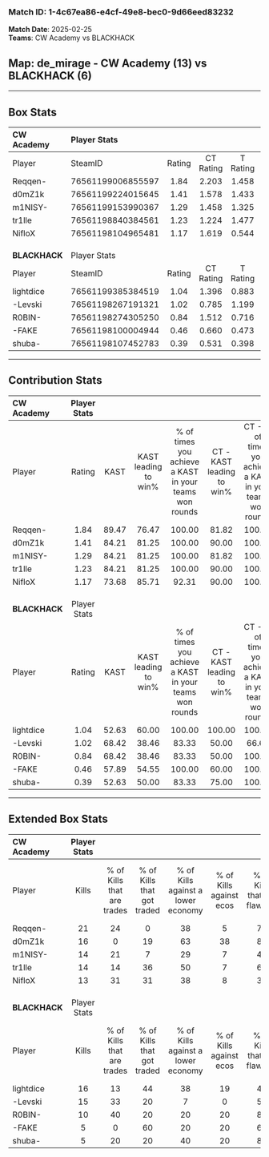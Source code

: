 ### Match ID: 1-4c67ea86-e4cf-49e8-bec0-9d66eed83232  
**Match Date**: 2025-02-25  
**Teams**: CW Academy vs BLACKHACK  

## **Map**: de_mirage - CW Academy (13) vs BLACKHACK (6)  
---  

## Box Stats  

| **CW Academy** | Player Stats      |        |           |          |       |       |       |         |        |      |     |
| :- | :- | :-: | :-: | :-: | :-: | :-: | :-: | :-: | :-: | :-: | :-: |
| Player         | SteamID           | Rating | CT Rating | T Rating | KAST  |  ADR  | Kills | Assists | Deaths | K/D  | HS% |
| Reqqen-        | 76561199006855597 |  1.84  |   2.203   |  1.458   | 89.47 | 104.5 |  21   |    7    |   7    | 3.00 | 61  |
| d0mZ1k         | 76561199224015645 |  1.41  |   1.578   |  1.433   | 84.21 | 102.3 |  16   |    3    |   12   | 1.33 | 68  |
| m1NISY-        | 76561199153990367 |  1.29  |   1.458   |  1.325   | 84.21 | 72.9  |  14   |    4    |   10   | 1.40 | 71  |
| tr1lle         | 76561198840384561 |  1.23  |   1.224   |  1.477   | 84.21 | 72.9  |  14   |    3    |   12   | 1.17 | 21  |
| NifloX         | 76561198104965481 |  1.17  |   1.619   |  0.544   | 73.68 | 73.7  |  13   |    4    |   10   | 1.30 | 61  |
|                |                   |        |           |          |       |       |       |         |        |      |     |
|                |                   |        |           |          |       |       |       |         |        |      |     |
|                |                   |        |           |          |       |       |       |         |        |      |     |
| **BLACKHACK**  | Player Stats      |        |           |          |       |       |       |         |        |      |     |
| Player         | SteamID           | Rating | CT Rating | T Rating | KAST  |  ADR  | Kills | Assists | Deaths | K/D  | HS% |
| lightdice      | 76561199385384519 |  1.04  |   1.396   |  0.883   | 52.63 | 101.6 |  16   |    4    |   17   | 0.94 | 50  |
| -Levski        | 76561198267191321 |  1.02  |   0.785   |  1.199   | 68.42 | 68.2  |  15   |    1    |   16   | 0.94 | 53  |
| R0BIN-         | 76561198274305250 |  0.84  |   1.512   |  0.716   | 68.42 | 80.5  |  10   |    3    |   16   | 0.63 | 60  |
| -FAKE          | 76561198100004944 |  0.46  |   0.660   |  0.473   | 57.89 | 38.5  |   5   |    3    |   14   | 0.36 | 40  |
| shuba-         | 76561198107452783 |  0.39  |   0.531   |  0.398   | 52.63 | 38.4  |   5   |    3    |   15   | 0.33 | 20  |
---  

## Contribution Stats  

| **CW Academy** | Player Stats |       |                      |                                                        |                           |                                                             |                          |                                                            |
| :- | :-: | :-: | :-: | :-: | :-: | :-: | :-: | :-: |
| Player         |    Rating    | KAST  | KAST leading to win% | % of times you achieve a KAST in your teams won rounds | CT - KAST leading to win% | CT - % of times you achieve a KAST in your teams won rounds | T - KAST leading to win% | T - % of times you achieve a KAST in your teams won rounds |
| Reqqen-        |     1.84     | 89.47 |        76.47         |                         100.00                         |           81.82           |                           100.00                            |          66.67           |                           100.00                           |
| d0mZ1k         |     1.41     | 84.21 |        81.25         |                         100.00                         |           90.00           |                           100.00                            |          66.67           |                           100.00                           |
| m1NISY-        |     1.29     | 84.21 |        81.25         |                         100.00                         |           81.82           |                           100.00                            |          80.00           |                           100.00                           |
| tr1lle         |     1.23     | 84.21 |        81.25         |                         100.00                         |           90.00           |                           100.00                            |          66.67           |                           100.00                           |
| NifloX         |     1.17     | 73.68 |        85.71         |                         92.31                          |           90.00           |                           100.00                            |          75.00           |                           75.00                            |
|                |              |       |                      |                                                        |                           |                                                             |                          |                                                            |
|                |              |       |                      |                                                        |                           |                                                             |                          |                                                            |
|                |              |       |                      |                                                        |                           |                                                             |                          |                                                            |
| **BLACKHACK**  | Player Stats |       |                      |                                                        |                           |                                                             |                          |                                                            |
| Player         |    Rating    | KAST  | KAST leading to win% | % of times you achieve a KAST in your teams won rounds | CT - KAST leading to win% | CT - % of times you achieve a KAST in your teams won rounds | T - KAST leading to win% | T - % of times you achieve a KAST in your teams won rounds |
| lightdice      |     1.04     | 52.63 |        60.00         |                         100.00                         |          100.00           |                           100.00                            |          42.86           |                           100.00                           |
| -Levski        |     1.02     | 68.42 |        38.46         |                         83.33                          |           50.00           |                            66.67                            |          33.33           |                           100.00                           |
| R0BIN-         |     0.84     | 68.42 |        38.46         |                         83.33                          |           50.00           |                           100.00                            |          28.57           |                           66.67                            |
| -FAKE          |     0.46     | 57.89 |        54.55         |                         100.00                         |           60.00           |                           100.00                            |          50.00           |                           100.00                           |
| shuba-         |     0.39     | 52.63 |        50.00         |                         83.33                          |           75.00           |                           100.00                            |          33.33           |                           66.67                            |
---  

## Extended Box Stats  

| **CW Academy** | Player Stats |                            |                            |                                    |                         |                              |                                 |        |                             |                                     |                          |                               |                            |
| :- | :-: | :-: | :-: | :-: | :-: | :-: | :-: | :-: | :-: | :-: | :-: | :-: | :-: |
| Player         |    Kills     | % of Kills that are trades | % of Kills that got traded | % of Kills against a lower economy | % of Kills against ecos | % of Kills that are flawless | % of Kills that are close duels | Deaths | % of Deaths that get traded | % of Deaths against a lower economy | % of Deaths against ecos | % of Deaths that are flawless | % of Deaths that are close |
| Reqqen-        |      21      |             24             |             0              |                 38                 |            5            |              71              |                5                |   7    |             43              |                 43                  |            0             |              71               |             14             |
| d0mZ1k         |      16      |             0              |             19             |                 63                 |           38            |              88              |                0                |   12   |             33              |                 25                  |            0             |              58               |             0              |
| m1NISY-        |      14      |             21             |             7              |                 29                 |            7            |              43              |               14                |   10   |             40              |                 30                  |            0             |              60               |             0              |
| tr1lle         |      14      |             14             |             36             |                 50                 |            7            |              64              |               14                |   12   |             25              |                 42                  |            8             |              50               |             0              |
| NifloX         |      13      |             31             |             31             |                 38                 |            8            |              38              |                0                |   10   |             20              |                 20                  |            0             |              60               |             10             |
|                |              |                            |                            |                                    |                         |                              |                                 |        |                             |                                     |                          |                               |                            |
|                |              |                            |                            |                                    |                         |                              |                                 |        |                             |                                     |                          |                               |                            |
|                |              |                            |                            |                                    |                         |                              |                                 |        |                             |                                     |                          |                               |                            |
| **BLACKHACK**  | Player Stats |                            |                            |                                    |                         |                              |                                 |        |                             |                                     |                          |                               |                            |
| Player         |    Kills     | % of Kills that are trades | % of Kills that got traded | % of Kills against a lower economy | % of Kills against ecos | % of Kills that are flawless | % of Kills that are close duels | Deaths | % of Deaths that get traded | % of Deaths against a lower economy | % of Deaths against ecos | % of Deaths that are flawless | % of Deaths that are close |
| lightdice      |      16      |             13             |             44             |                 38                 |           19            |              44              |                6                |   17   |              6              |                 12                  |            12            |              47               |             6              |
| -Levski        |      15      |             33             |             20             |                 7                  |            0            |              53              |                0                |   16   |              6              |                 13                  |            13            |              100              |             0              |
| R0BIN-         |      10      |             40             |             20             |                 20                 |           20            |              80              |                0                |   16   |             38              |                  6                  |            6             |              50               |             19             |
| -FAKE          |      5       |             0              |             60             |                 20                 |           20            |              60              |               20                |   14   |             21              |                  7                  |            7             |              57               |             0              |
| shuba-         |      5       |             20             |             20             |                 40                 |           20            |              80              |                0                |   15   |             13              |                  7                  |            7             |              60               |             7              |
